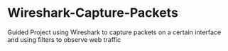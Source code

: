 # Wireshark-Capture-Packets
Guided Project using Wireshark to capture packets on a certain interface and using filters to observe web traffic
